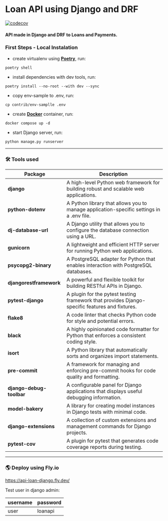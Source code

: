 # Loan API using Django and DRF

[![codecov](https://codecov.io/gh/victoraugusto6/api-loan-django/branch/main/graph/badge.svg?token=9UIXZOAZ47)](https://codecov.io/gh/victoraugusto6/api-loan-django)

#### API made in Django and DRF to Loans and Payments.

### First Steps - Local Instalation

- create virtualenv using **[Poetry](https://python-poetry.org/docs/)**, run:

```commandline
poetry shell
```

- install dependencies with dev tools, run:

```commandline
poetry install --no-root --with dev --sync
```

- copy env-sample to .env, run:

```commandline
cp contrib/env-samplle .env
```

- create **[Docker](https://www.docker.com/)** container, run:

```commandline
docker compose up -d
```

- start Django server, run:

```commandline
python manage.py runserver
```

---

### 🛠 Tools used

| Package                  | Description                                                                                    |
|--------------------------|------------------------------------------------------------------------------------------------|
| **django**               | A high-level Python web framework for building robust and scalable web applications.           |
| **python-dotenv**        | A Python library that allows you to manage application-specific settings in a .env file.       |
| **dj-database-url**      | A Django utility that allows you to configure the database connection using a URL.             |
| **gunicorn**             | A lightweight and efficient HTTP server for running Python web applications.                   |
| **psycopg2-binary**      | A PostgreSQL adapter for Python that enables interaction with PostgreSQL databases.            |
| **djangorestframework**  | A powerful and flexible toolkit for building RESTful APIs in Django.                           |
| **pytest-django**        | A plugin for the pytest testing framework that provides Django-specific features and fixtures. |
| **flake8**               | A code linter that checks Python code for style and potential errors.                          |
| **black**                | A highly opinionated code formatter for Python that enforces a consistent coding style.        |
| **isort**                | A Python library that automatically sorts and organizes import statements.                     |
| **pre-commit**           | A framework for managing and enforcing pre-commit hooks for code quality and formatting.       |
| **django-debug-toolbar** | A configurable panel for Django applications that displays useful debugging information.       |
| **model-bakery**         | A library for creating model instances in Django tests with minimal code.                      |
| **django-extensions**    | A collection of custom extensions and management commands for Django projects.                 |
| **pytest-cov**           | A plugin for pytest that generates code coverage reports during testing.                       |

---

### 🌎 Deploy using Fly.io

https://api-loan-django.fly.dev/

Test user in django admin:

| username | password |
|----------|----------|
| user     | loanapi  |
